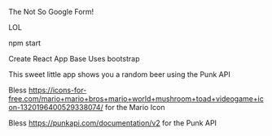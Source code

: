 The Not So Google Form!

LOL

npm start

Create React App Base
Uses bootstrap

This sweet little app shows you a random beer using the Punk API


Bless https://icons-for-free.com/mario+mario+bros+mario+world+mushroom+toad+videogame+icon-1320196400529338074/ for the Mario Icon

Bless https://punkapi.com/documentation/v2 for the Punk API
